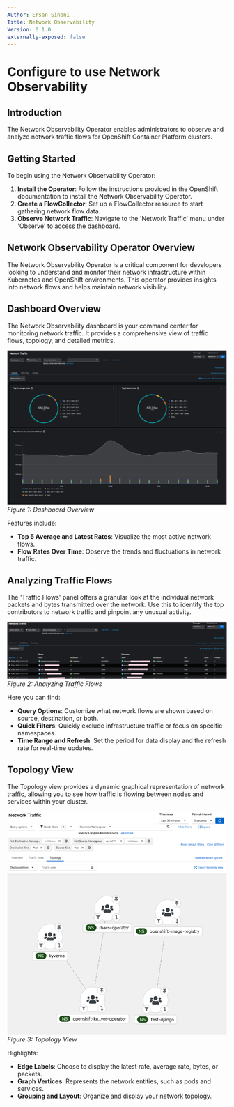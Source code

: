 ```yaml
---
Author: Ersan Sinani
Title: Network Observability
Version: 0.1.0
externally-exposed: false
--- 
```


# Configure to use Network Observability

## Introduction

The Network Observability Operator enables administrators to observe and analyze network traffic flows for OpenShift Container Platform clusters. 

## Getting Started

To begin using the Network Observability Operator:

1. **Install the Operator**: Follow the instructions provided in the OpenShift documentation to install the Network Observability Operator.
2. **Create a FlowCollector**: Set up a FlowCollector resource to start gathering network flow data.
3. **Observe Network Traffic**: Navigate to the 'Network Traffic' menu under 'Observe' to access the dashboard.

## Network Observability Operator Overview

The Network Observability Operator is a critical component for developers looking to understand and monitor their network infrastructure within Kubernetes and OpenShift environments. This operator provides insights into network flows and helps maintain network visibility.

## Dashboard Overview

The Network Observability dashboard is your command center for monitoring network traffic. It provides a comprehensive view of traffic flows, topology, and detailed metrics.

![Overview.png](../../../img/Observability/network1.png)
*Figure 1: Dashboard Overview*

Features include:

- **Top 5 Average and Latest Rates**: Visualize the most active network flows.
- **Flow Rates Over Time**: Observe the trends and fluctuations in network traffic.

## Analyzing Traffic Flows

The 'Traffic Flows' panel offers a granular look at the individual network packets and bytes transmitted over the network. Use this to identify the top contributors to network traffic and pinpoint any unusual activity.

![Traffic flows.png](../../../img/Observability/network2.png)
*Figure 2: Analyzing Traffic Flows*

Here you can find:

- **Query Options**: Customize what network flows are shown based on source, destination, or both.
- **Quick Filters**: Quickly exclude infrastructure traffic or focus on specific namespaces.
- **Time Range and Refresh**: Set the period for data display and the refresh rate for real-time updates.

## Topology View

The Topology view provides a dynamic graphical representation of network traffic, allowing you to see how traffic is flowing between nodes and services within your cluster.

![netobserv-2.png](../../../img/Observability/network3.png)
*Figure 3: Topology View*

Highlights:

- **Edge Labels**: Choose to display the latest rate, average rate, bytes, or packets.
- **Graph Vertices**: Represents the network entities, such as pods and services.
- **Grouping and Layout**: Organize and display your network topology.

